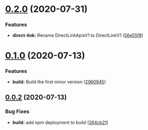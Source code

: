 # [0.2.0](https://github.com/IBM/networking-node-sdk/compare/v0.1.0...v0.2.0) (2020-07-31)


### Features

* **direct-link:** Rename DirectLinkApisV1 to DirectLinkV1 ([56e55f8](https://github.com/IBM/networking-node-sdk/commit/56e55f80bb215d8c628395516d07c6d51f5795b1))

# [0.1.0](https://github.com/IBM/networking-node-sdk/compare/v0.0.2...v0.1.0) (2020-07-13)


### Features

* **build:** Build the first minor version ([2960945](https://github.com/IBM/networking-node-sdk/commit/29609452ff036f3aa3bc34e7f32a5e5a3f713fa1))

## [0.0.2](https://github.com/IBM/networking-node-sdk/compare/v0.0.1...v0.0.2) (2020-07-13)


### Bug Fixes

* **build:** add npm deployment to build ([264cb21](https://github.com/IBM/networking-node-sdk/commit/264cb21a1d7cfef0017f568c7da01c1211eae130))
